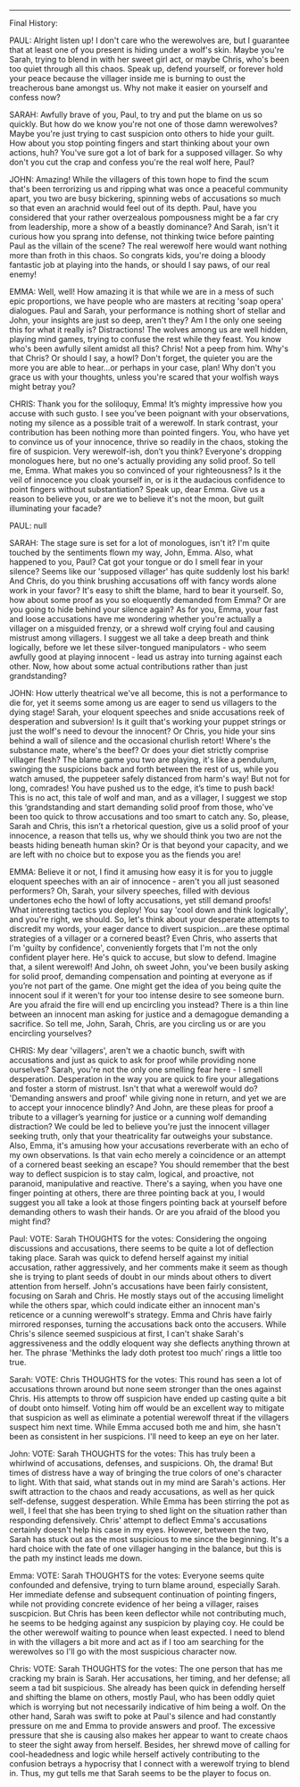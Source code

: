 -----------------------
Final History:

PAUL: Alright listen up! I don't care who the werewolves are, but I guarantee that at least one of you present is hiding under a wolf's skin. Maybe you're Sarah, trying to blend in with her sweet girl act, or maybe Chris, who's been too quiet through all this chaos. Speak up, defend yourself, or forever hold your peace because the villager inside me is burning to oust the treacherous bane amongst us. Why not make it easier on yourself and confess now?

SARAH: Awfully brave of you, Paul, to try and put the blame on us so quickly. But how do we know you're not one of those damn werewolves? Maybe you're just trying to cast suspicion onto others to hide your guilt. How about you stop pointing fingers and start thinking about your own actions, huh? You've sure got a lot of bark for a supposed villager. So why don't you cut the crap and confess you're the real wolf here, Paul?

JOHN: Amazing! While the villagers of this town hope to find the scum that's been terrorizing us and ripping what was once a peaceful community apart, you two are busy bickering, spinning webs of accusations so much so that even an arachnid would feel out of its depth. Paul, have you considered that your rather overzealous pompousness might be a far cry from leadership, more a show of a beastly dominance? And Sarah, isn't it curious how you sprang into defense, not thinking twice before painting Paul as the villain of the scene? The real werewolf here would want nothing more than froth in this chaos. So congrats kids, you're doing a bloody fantastic job at playing into the hands, or should I say paws, of our real enemy!

EMMA: Well, well! How amazing it is that while we are in a mess of such epic proportions, we have people who are masters at reciting 'soap opera' dialogues. Paul and Sarah, your performance is nothing short of stellar and John, your insights are just so deep, aren't they? Am I the only one seeing this for what it really is? Distractions! The wolves among us are well hidden, playing mind games, trying to confuse the rest while they feast. You know who's been awfully silent amidst all this? Chris! Not a peep from him. Why's that Chris? Or should I say, a howl? Don't forget, the quieter you are the more you are able to hear...or perhaps in your case, plan! Why don't you grace us with your thoughts, unless you're scared that your wolfish ways might betray you?

CHRIS: Thank you for the soliloquy, Emma! It’s mighty impressive how you accuse with such gusto. I see you’ve been poignant with your observations, noting my silence as a possible trait of a werewolf. In stark contrast, your contribution has been nothing more than pointed fingers. You, who have yet to convince us of your innocence, thrive so readily in the chaos, stoking the fire of suspicion. Very werewolf-ish, don’t you think? Everyone's dropping monologues here, but no one's actually providing any solid proof. So tell me, Emma. What makes you so convinced of your righteousness? Is it the veil of innocence you cloak yourself in, or is it the audacious confidence to point fingers without substantiation? Speak up, dear Emma. Give us a reason to believe you, or are we to believe it's not the moon, but guilt illuminating your facade?

PAUL: null

SARAH: The stage sure is set for a lot of monologues, isn't it? I'm quite touched by the sentiments flown my way, John, Emma. Also, what happened to you, Paul? Cat got your tongue or do I smell fear in your silence? Seems like our 'supposed villager' has quite suddenly lost his bark! And Chris, do you think brushing accusations off with fancy words alone work in your favor? It's easy to shift the blame, hard to bear it yourself. So, how about some proof as you so eloquently demanded from Emma? Or are you going to hide behind your silence again? As for you, Emma, your fast and loose accusations have me wondering whether you're actually a villager on a misguided frenzy, or a shrewd wolf crying foul and causing mistrust among villagers. I suggest we all take a deep breath and think logically, before we let these silver-tongued manipulators - who seem awfully good at playing innocent - lead us astray into turning against each other. Now, how about some actual contributions rather than just grandstanding?

JOHN: How utterly theatrical we've all become, this is not a performance to die for, yet it seems some among us are eager to send us villagers to the dying stage! Sarah, your eloquent speeches and snide accusations reek of desperation and subversion! Is it guilt that's working your puppet strings or just the wolf's need to devour the innocent? Or Chris, you hide your sins behind a wall of silence and the occasional churlish retort! Where's the substance mate, where's the beef? Or does your diet strictly comprise villager flesh? The blame game you two are playing, it's like a pendulum, swinging the suspicions back and forth between the rest of us, while you watch amused, the puppeteer safely distanced from harm's way! But not for long, comrades! You have pushed us to the edge, it’s time to push back! This is no act, this tale of wolf and man, and as a villager, I suggest we stop this ‘grandstanding and start demanding solid proof from those, who've been too quick to throw accusations and too smart to catch any. So, please, Sarah and Chris, this isn’t a rhetorical question, give us a solid proof of your innocence, a reason that tells us, why we should think you two are not the beasts hiding beneath human skin? Or is that beyond your capacity, and we are left with no choice but to expose you as the fiends you are!

EMMA: Believe it or not, I find it amusing how easy it is for you to juggle eloquent speeches with an air of innocence - aren't you all just seasoned performers? Oh, Sarah, your silvery speeches, filled with devious undertones echo the howl of lofty accusations, yet still demand proofs! What interesting tactics you deploy! You say 'cool down and think logically', and you're right, we should. So, let's think about your desperate attempts to discredit my words, your eager dance to divert suspicion...are these optimal strategies of a villager or a cornered beast? Even Chris, who asserts that I'm 'guilty by confidence', conveniently forgets that I'm not the only confident player here. He's quick to accuse, but slow to defend. Imagine that, a silent werewolf! And John, oh sweet John, you've been busily asking for solid proof, demanding compensation and pointing at everyone as if you’re not part of the game. One might get the idea of you being quite the innocent soul if it weren't for your too intense desire to see someone burn. Are you afraid the fire will end up encircling you instead? There is a thin line between an innocent man asking for justice and a demagogue demanding a sacrifice. So tell me, John, Sarah, Chris, are you circling us or are you encircling yourselves?

CHRIS: My dear 'villagers', aren't we a chaotic bunch, swift with accusations and just as quick to ask for proof while providing none ourselves? Sarah, you're not the only one smelling fear here - I smell desperation. Desperation in the way you are quick to fire your allegations and foster a storm of mistrust. Isn't that what a werewolf would do? 'Demanding answers and proof' while giving none in return, and yet we are to accept your innocence blindly? And John, are these pleas for proof a tribute to a villager’s yearning for justice or a cunning wolf demanding distraction? We could be led to believe you're just the innocent villager seeking truth, only that your theatricality far outweighs your substance. Also, Emma, it's amusing how your accusations reverberate with an echo of my own observations. Is that vain echo merely a coincidence or an attempt of a cornered beast seeking an escape? You should remember that the best way to deflect suspicion is to stay calm, logical, and proactive, not paranoid, manipulative and reactive. There's a saying, when you have one finger pointing at others, there are three pointing back at you, I would suggest you all take a look at those fingers pointing back at yourself before demanding others to wash their hands. Or are you afraid of the blood you might find?


Paul:
VOTE: Sarah
THOUGHTS for the votes: Considering the ongoing discussions and accusations, there seems to be quite a lot of deflection taking place. Sarah was quick to defend herself against my initial accusation, rather aggressively, and her comments make it seem as though she is trying to plant seeds of doubt in our minds about others to divert attention from herself. John's accusations have been fairly consistent, focusing on Sarah and Chris. He mostly stays out of the accusing limelight while the others spar, which could indicate either an innocent man's reticence or a cunning werewolf's strategy. Emma and Chris have fairly mirrored responses, turning the accusations back onto the accusers. While Chris's silence seemed suspicious at first, I can't shake Sarah's aggressiveness and the oddly eloquent way she deflects anything thrown at her. The phrase 'Methinks the lady doth protest too much’ rings a little too true.

Sarah:
VOTE: Chris
THOUGHTS for the votes: This round has seen a lot of accusations thrown around but none seem stronger than the ones against Chris. His attempts to throw off suspicion have ended up casting quite a bit of doubt onto himself. Voting him off would be an excellent way to mitigate that suspicion as well as eliminate a potential werewolf threat if the villagers suspect him next time. While Emma accused both me and him, she hasn't been as consistent in her suspicions. I'll need to keep an eye on her later.

John:
VOTE: Sarah
THOUGHTS for the votes: This has truly been a whirlwind of accusations, defenses, and suspicions. Oh, the drama! But times of distress have a way of bringing the true colors of one's character to light. With that said, what stands out in my mind are Sarah's actions. Her swift attraction to the chaos and ready accusations, as well as her quick self-defense, suggest desperation. While Emma has been stirring the pot as well, I feel that she has been trying to shed light on the situation rather than responding defensively. Chris' attempt to deflect Emma's accusations certainly doesn't help his case in my eyes. However, between the two, Sarah has stuck out as the most suspicious to me since the beginning. It's a hard choice with the fate of one villager hanging in the balance, but this is the path my instinct leads me down.

Emma:
VOTE: Sarah
THOUGHTS for the votes: Everyone seems quite confounded and defensive, trying to turn blame around, especially Sarah. Her immediate defense and subsequent continuation of pointing fingers, while not providing concrete evidence of her being a villager, raises suscpicion. But Chris has been keen deflector while not contributing much, he seems to be hedging against any suspicion by playing coy. He could be the other werewolf waiting to pounce when least expected. I need to blend in with the villagers a bit more and act as if I too am searching for the werewolves so I'll go with the most suspicious character now.

Chris:
VOTE: Sarah
THOUGHTS for the votes: The one person that has me cracking my brain is Sarah. Her accusations, her timing, and her defense; all seem a tad bit suspicious. She already has been quick in defending herself and shifting the blame on others, mostly Paul, who has been oddly quiet which is worrying but not necessarily indicative of him being a wolf. On the other hand, Sarah was swift to poke at Paul's silence and had constantly pressure on me and Emma to provide answers and proof. The excessive pressure that she is causing also makes her appear to want to create chaos to steer the sight away from herself. Besides, her shrewd move of calling for cool-headedness and logic while herself actively contributing to the confusion betrays a hypocrisy that I connect with a werewolf trying to blend in. Thus, my gut tells me that Sarah seems to be the player to focus on.